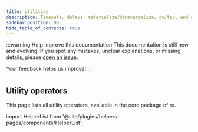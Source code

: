 ```yaml
---
title: Utilities
description: Timeouts, delays, materialize/dematerialize, do/tap, and other helpers.
sidebar_position: 90
hide_table_of_contents: true
---
```


:::warning Help improve this documentation
This documentation is still new and evolving. If you spot any mistakes, unclear explanations, or missing details, please [open an issue](https://github.com/samber/ro/issues).

Your feedback helps us improve!
:::

#
## Utility operators

This page lists all utility operators, available in the core package of ro.

import HelperList from '@site/plugins/helpers-pages/components/HelperList';

<HelperList 
  type="core"
  category="utility"
/>

